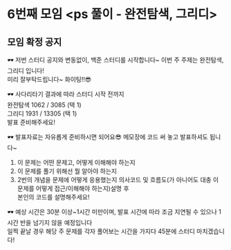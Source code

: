 # 6번째 모임 <ps 풀이 - 완전탐색, 그리디>
## 모임 확정 공지
🕶 저번 스터디 공지와 변동없이, 백준 스터디를 시작합니다~ 이번 주 주제는 완전탐색, 그리디 입니다!  
미리 잘부탁드립니다~ 화이팅!!😎

🕶 사다리타기 결과에 따라 스터디 시작 전까지  
완전탐색 1062 / 3085 (택 1)  
그리디 1931 / 13305 (택 1)  
발표 준비해주세요!

🕶 발표자료는 자유롭게 준비하시면 되어요😎
메모장에 코드 써 놓고 발표하셔도 됩니다~  
1. 이 문제는 어떤 문제고, 어떻게 이해해야 하는지
2. 이 문제를 풀기 위해선 뭘 알아야 하는지
3. 2번의 개념을 문제에 어떻게 응용했는지
의사코드 및 흐름도(가 아니어도 대충 이 문제를 어떻게 접근/이해해야 하는지)설명 후  
본인의 코드를 설명해주세요!

🕶 예상 시간은 30분 이상~1시간 미만이며, 발표 시간에 따라 조금 지연될 수 있으나 1시간 반을 넘기지 않을 예정입니다  
일찍 끝날 경우 해당 주 문제를 각자 풀어보는 시간을 가지다 45분에 스터디 마치겠습니다!

